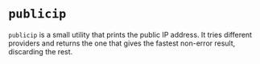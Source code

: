 # `publicip`

`publicip` is a small utility that prints the public IP address. It tries
different providers and returns the one that gives the fastest non-error
result, discarding the rest.

